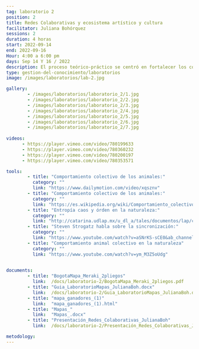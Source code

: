 ```yaml
---
tag: laboratorio 2
position: 2
title: Redes Colaborativas y ecosistema artístico y cultura
facilitator: Juliana Bohórquez 
sessions: 2
duration: 4 horas
start: 2022-09-14
end: 2022-09-16
Hour: 4:00 a 6:00 pm
days: Sep 14 Y 16 / 2022
description: El proceso teórico-práctico se centró en fortalecer los conceptos de redes colaborativas y del ecosistema cultural y artístico en Bogotá, a través de los conceptos de dinámicas de colaboración ecosistémica y tipos de interacción basados en el pensamiento sistémico y la bioinspiración. 
type: gestion-del-conocimiento/laboratorios
image: /images/laboratorios/lab-2.jpg

gallery:
        - /images/laboratorios/laboratorio_2/1.jpg
        - /images/laboratorios/laboratorio_2/2.jpg
        - /images/laboratorios/laboratorio_2/3.jpg
        - /images/laboratorios/laboratorio_2/4.jpg
        - /images/laboratorios/laboratorio_2/5.jpg
        - /images/laboratorios/laboratorio_2/6.jpg
        - /images/laboratorios/laboratorio_2/7.jpg
        
videos: 
      - https://player.vimeo.com/video/780199633
      - https://player.vimeo.com/video/780360232
      - https://player.vimeo.com/video/780200197
      - https://player.vimeo.com/video/780353571      

tools:  
        - title: "Comportamiento colectivo de los animales:"
          category: ""
          link: "https://www.dailymotion.com/video/xqsznv"
        - title: "Comportamiento colectivo de los animales:"
          category: ""
          link: "https://es.wikipedia.org/wiki/Comportamiento_colectivo_de_los_animales"
        - title: "Entropía caos y órden en la naturaleza:"
          category: ""
          link: "http://catarina.udlap.mx/u_dl_a/tales/documentos/lap/carmona_c_dc/capitulo1.pdf"
        - title: "Steven Strogatz habla sobre la sincronización:"
          category: ""
          link: "https://www.youtube.com/watch?v=aSNrKS-sCE0&ab_channel=TED"
        - title: "Comportamiento animal colectivo en la naturaleza"
          category: ""
          link: "https://www.youtube.com/watch?v=ym_M3Z5oUdg"
        

documents: 
        - title: "BogotaMapa_Meraki_2pliegos"
          link:  /docs/laboratorio-2/BogotaMapa_Meraki_2pliegos.pdf
        - title: "Guia_LaboratorioMapas_JulianaBoh.docx"
          link:  /docs/laboratorio-2/Guia_LaboratorioMapas_JulianaBoh.docx.pdf
        - title: "mapa_ganadores_(1)"
          link:  "mapa_ganadores_(1).html"
        - title: "Mapas_"
          link:  "Mapas_.docx"
        - title: "Presentación_Redes_Colaborativas_JulianaBoh"
          link:  /docs/laboratorio-2/Presentación_Redes_Colaborativas_JulianaBoh.pdf

metodology: 
---
```


